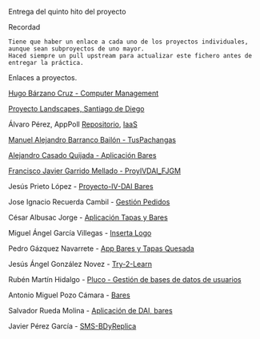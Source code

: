 Entrega del quinto hito del proyecto

Recordad

    Tiene que haber un enlace a cada uno de los proyectos individuales, aunque sean subproyectos de uno mayor.
    Haced siempre un pull upstream para actualizar este fichero antes de entregar la práctica.

Enlaces a proyectos.

[Hugo Bárzano Cruz - Computer Management](https://github.com/hugobarzano/osl-computer-management)

[Proyecto Landscapes, Santiago de Diego](https://github.com/santidediego/Landscapes)

Álvaro Pérez, AppPoll [Repositorio](https://github.com/alvaro-gr/proyecto-IV), [IaaS](http://apppoll-vagrant.cloudapp.net/proyecto)

[Manuel Alejandro Barranco Bailón - TusPachangas](https://github.com/mabarrbai/TusPachangas)

[Alejandro Casado Quijada - Aplicación Bares](https://github.com/acasadoquijada/IV)

[Francisco Javier Garrido Mellado - ProyIVDAI_FJGM](https://github.com/javiergarridomellado/DAI)

Jesús Prieto López - [Proyecto-IV-DAI Bares](https://github.com/JesGor/Proyecto-IV-DAI)

Jose Ignacio Recuerda Cambil - [Gestión Pedidos](https://github.com/ignaciorecuerda/gestionpedidos_django)

César Albusac Jorge - [Aplicación Tapas y Bares](https://github.com/cesar2/DAI-BARES)

Miguel Ángel García Villegas - [Inserta Logo](https://github.com/magvugr/InsertaLogo)

Pedro Gázquez Navarrete - [App Bares y Tapas Quesada](https://github.com/pedrogazquez/appBares)

Jesús Ángel González Novez - [Try-2-Learn](https://github.com/jesusgn90/Try-2-Learn)

Rubén Martín Hidalgo - [Pluco - Gestión de bases de datos de usuarios](https://github.com/romilgildo/IV-PLUCO-RMH)

Antonio Miguel Pozo Cámara - [Bares](https://github.com/AntonioPozo/Bares)


Salvador Rueda Molina - [Aplicación de DAI, bares](https://github.com/srmf9/Proyecto-IV)

Javier Pérez García - [SMS-BDyReplica](https://github.com/neon520/SMS-BDyReplica)
